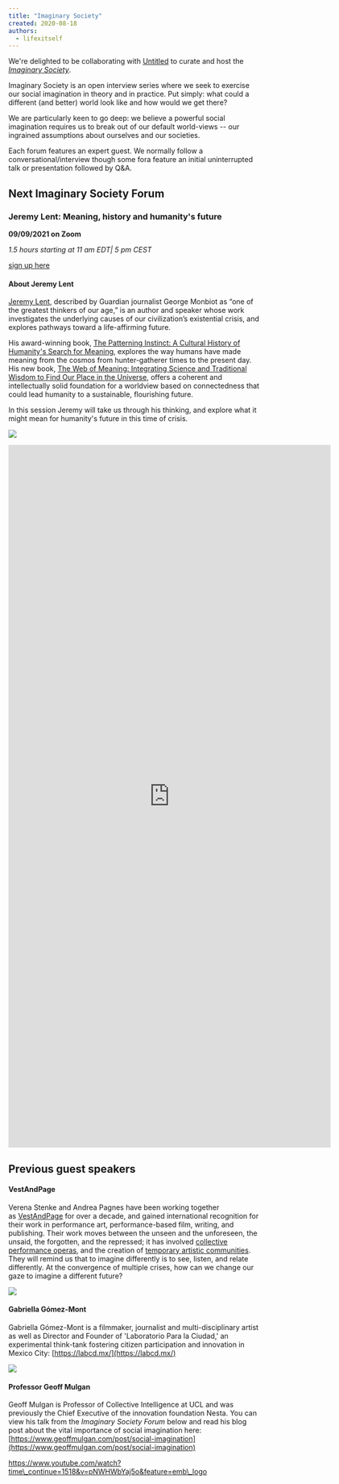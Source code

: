 ```yaml
---
title: "Imaginary Society"
created: 2020-08-18
authors: 
  - lifexitself
---
```


We're delighted to be collaborating with [Untitled](https://untitled.community/) to curate and host the _[Imaginary Society](https://untitled.community/events/imaginary-society/)_.

Imaginary Society is an open interview series where we seek to exercise our social imagination in theory and in practice. Put simply: what could a different (and better) world look like and how would we get there?

We are particularly keen to go deep: we believe a powerful social imagination requires us to break out of our default world-views -- our ingrained assumptions about ourselves and our societies.

Each forum features an expert guest. We normally follow a conversational/interview though some fora feature an initial uninterrupted talk or presentation followed by Q&A.

## **Next Imaginary Society Forum**

### **Jeremy Lent: Meaning, history and humanity's future**

**09/09/2021 on Zoom**

_1.5 hours starting at 11 am EDT| 5 pm CEST_ 

[sign up here](https://forms.gle/ujRVanLxBuMUKWZf9)

#### About Jeremy Lent

[Jeremy Lent](https://www.jeremylent.com/), described by Guardian journalist George Monbiot as “one of the greatest thinkers of our age,” is an author and speaker whose work investigates the underlying causes of our civilization’s existential crisis, and explores pathways toward a life-affirming future.

His award-winning book, [The Patterning Instinct: A Cultural History of Humanity's Search for Meaning](https://www.jeremylent.com/the-patterning-instinct.html), explores the way humans have made meaning from the cosmos from hunter-gatherer times to the present day. His new book, [The Web of Meaning: Integrating Science and Traditional Wisdom to Find Our Place in the Universe](https://www.jeremylent.com/the-web-of-meaning.html), offers a coherent and intellectually solid foundation for a worldview based on connectedness that could lead humanity to a sustainable, flourishing future.

In this session Jeremy will take us through his thinking, and explore what it might mean for humanity's future in this time of crisis.

![](assets/images/Jeremylent.jpg)

<iframe src="https://docs.google.com/forms/d/e/1FAIpQLSdfGUBtHCRlukHW4R5_H7RRReYe0zs6tNB9qYYvqQQzQ4Tskg/viewform?embedded=true" width="640" height="1394" frameborder="0" marginheight="0" marginwidth="0">Loading…</iframe>

## **Previous guest speakers**

#### VestAndPage

Verena Stenke and Andrea Pagnes have been working together as [VestAndPage](https://www.vest-and-page.de/) for over a decade, and gained international recognition for their work in performance art, performance-based film, writing, and publishing. Their work moves between the unseen and the unforeseen, the unsaid, the forgotten, and the repressed; it has involved [collective performance operas](https://09486d6f-69e4-45f6-bed3-e698b73b1be3.filesusr.com/ugd/fa6502_4e9260b900dc43b4abdebd28e5bc32c5.pdf?index=true), and the creation of [temporary artistic communities](https://09486d6f-69e4-45f6-bed3-e698b73b1be3.filesusr.com/ugd/fa6502_a7fb630c9c3f4cf19204277b0f8416f4.pdf?index=true). They will remind us that to imagine differently is to see, listen, and relate differently. At the convergence of multiple crises, how can we change our gaze to imagine a different future?

![](assets/images/VestAndPage-courtesy-of-the-artist-photo-credit_Kayhan-Kaygusuz-495x400.jpg)

#### Gabriella Gómez-Mont

Gabriella Gómez-Mont is a filmmaker, journalist and multi-disciplinary artist as well as Director and Founder of 'Laboratorio Para la Ciudad,' an experimental think-tank fostering citizen participation and innovation in Mexico City: [https://labcd.mx/](https://labcd.mx/)

![](assets/images/GabriellaGomezMont-495x400.jpg)

#### Professor Geoff Mulgan

Geoff Mulgan is Professor of Collective Intelligence at UCL and was previously the Chief Executive of the innovation foundation Nesta. You can view his talk from the _Imaginary Society_ _Forum_ below and read his blog post about the vital importance of social imagination here: [https://www.geoffmulgan.com/post/social-imagination](https://www.geoffmulgan.com/post/social-imagination)

https://www.youtube.com/watch?time\_continue=1518&v=pNWHWbYaj5o&feature=emb\_logo

